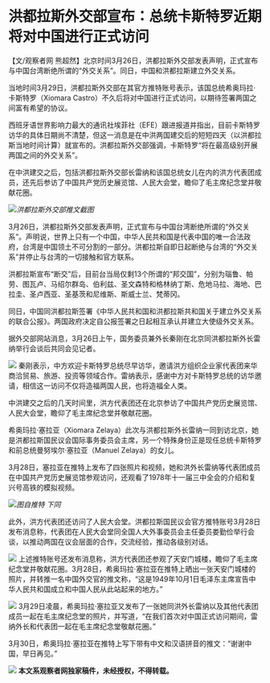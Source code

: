 # 洪都拉斯外交部宣布：总统卡斯特罗近期将对中国进行正式访问

【文/观察者网 熊超然】北京时间3月26日，洪都拉斯外交部发表声明，正式宣布与中国台湾断绝所谓的“外交关系”。同日，中国和洪都拉斯建立外交关系。

当地时间3月29日，洪都拉斯外交部在其官方推特账号表示，该国总统希奥玛拉·卡斯特罗（Xiomara
Castro）不久后将对中国进行正式访问，以期待签署两国之间富有希望的协议。

西班牙语世界影响力最大的通讯社埃菲社（EFE）跟进报道并指出，目前卡斯特罗访华的具体日期尚不清楚，但这一消息是在中洪两国建交后的短短四天（以洪都拉斯当地时间计算）就宣布的。洪都拉斯外交部强调，卡斯特罗“将在最高级别开展两国之间的外交关系”。

在中洪建交之后，包括洪都拉斯外交部长雷纳和该国总统女儿在内的洪方代表团成员，还先后参访了中国共产党历史展览馆、人民大会堂，瞻仰了毛主席纪念堂并敬献花圈。

![](https://inews.gtimg.com/news_bt/O_hewKGXOAr5TeNwRC6GEpjVpRrE08kzm2Zlk_wg5jmmkAA/1000)_洪都拉斯外交部推文截图_

3月26日，洪都拉斯外交部发表声明，正式宣布与中国台湾断绝所谓的“外交关系”。声明说，世界上只有一个中国，中华人民共和国是代表中国的唯一合法政府，台湾是中国领土不可分割的一部分。洪都拉斯自即日起断绝与台湾的“外交关系”并停止与台湾的一切接触和官方联系。

洪都拉斯宣布“断交”后，目前台当局仅剩13个所谓的“邦交国”，分别为瑙鲁、帕劳、图瓦卢、马绍尔群岛、伯利兹、圣文森特和格林纳丁斯、危地马拉、海地、巴拉圭、圣卢西亚、圣基茨和尼维斯、斯威士兰、梵蒂冈。

同日，中国同洪都拉斯签署《中华人民共和国和洪都拉斯共和国关于建立外交关系的联合公报》。两国政府决定自公报签署之日起相互承认并建立大使级外交关系。

据外交部网站消息，3月26日上午，国务委员兼外长秦刚在北京同洪都拉斯外长雷纳举行会谈后共同会见记者。

![](https://inews.gtimg.com/news_bt/O4j1y8hl-tRBGZQGAF-2PdhTliN9hKO8yV42e-mY9ScNUAA/1000)
秦刚表示，中方欢迎卡斯特罗总统尽早访华，邀请洪方组织企业家代表团来华商洽贸易、旅游、投资等领域合作。雷纳表示，感谢中方对卡斯特罗总统的访华邀请，相信这一访问不仅将造福两国人民，也将造福全人类。

中洪建交之后的几天时间里，洪方代表团还在北京参访了中国共产党历史展览馆、人民大会堂，瞻仰了毛主席纪念堂并敬献花圈。

希奥玛拉·塞拉亚（Xiomara
Zelaya）此次与洪都拉斯外长雷纳一同到访北京，她是洪都拉斯国民议会国际事务委员会主席，另一个特殊身份正是现任总统卡斯特罗和前总统曼努埃尔·塞拉亚（Manuel
Zelaya）的女儿。

3月28日，塞拉亚在推特上发布了四张照片和视频，她和洪外长雷纳等代表团成员在中国共产党历史展览馆参观访问，还观看了1978年十一届三中全会的介绍和复兴号高铁的模拟视频。

![](https://inews.gtimg.com/news_bt/OHfCAuOo8xzAxDo8trmtq0eo20DxriWOMmEGWG6mLaHv0AA/1000)_图自推特
下同_

此外，洪方代表团还访问了人民大会堂。洪都拉斯国民议会官方推特账号3月28日发布消息称，代表团在人民大会堂同全国人大外事委员会主任委员娄勤俭举行会谈，以推动两国在议会层面的合作，交流经验，推动各级别对话。

![](https://inews.gtimg.com/news_bt/OR2kNWV4KpIJ5KQZBegy98_QAoCOxsIxyzB18qjkcKFNAAA/1000)
上述推特账号还发布消息称，洪方代表团还参观了天安门城楼，瞻仰了毛主席纪念堂并敬献花圈。3月28日，希奥玛拉·塞拉亚在推特上晒出一张天安门城楼的照片，并转推一名中国外交官的推文称，“这是1949年10月1日毛泽东主席宣告中华人民共和国成立和中国人民从此站起来的地方。”

![](https://inews.gtimg.com/news_bt/O3JsvugC-gfE34w52pDTNWFVRzTW8vjJoqPBwqALB8hp0AA/1000)
3月29日凌晨，希奥玛拉·塞拉亚又发布了一张她同洪外长雷纳以及其他代表团成员一起在毛主席纪念堂的照片，并写道，“在我们首次对中国正式访问期间，雷纳外长和代表团一起在毛主席纪念堂敬献花圈。”

3月30日，希奥玛拉·塞拉亚在推特上写下带有中文和汉语拼音的推文：“谢谢中国，早日再见。”

![](https://inews.gtimg.com/news_bt/Oj6aCsgVyNulcL2i7pYW5UXFbbMER2AdB16U-yS1j-x4oAA/1000)
**本文系观察者网独家稿件，未经授权，不得转载。**


